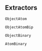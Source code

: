 ## Extractors

```@docs
ObjectAtom
```

```@docs
ObjectAtomBip
```

```@docs
ObjectBinary
```

```@docs
AtomBinary
```

